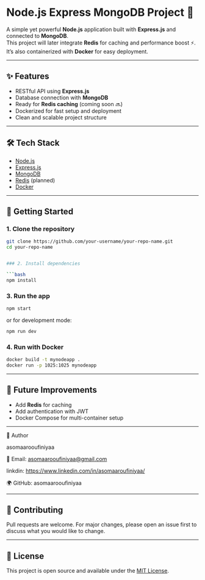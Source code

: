 # Node.js Express MongoDB Project 🚀  

A simple yet powerful **Node.js** application built with **Express.js** and connected to **MongoDB**.  
This project will later integrate **Redis** for caching and performance boost ⚡.  
It’s also containerized with **Docker** for easy deployment.  

---

## ✨ Features  
- RESTful API using **Express.js**  
- Database connection with **MongoDB**  
- Ready for **Redis caching** (coming soon 🔜)  
- Dockerized for fast setup and deployment  
- Clean and scalable project structure  

---

## 🛠️ Tech Stack  
- [Node.js](https://nodejs.org/)  
- [Express.js](https://expressjs.com/)  
- [MongoDB](https://www.mongodb.com/)  
- [Redis](https://redis.io/) (planned)  
- [Docker](https://www.docker.com/)  

---

## 🚀 Getting Started  

### 1. Clone the repository  
```bash
git clone https://github.com/your-username/your-repo-name.git
cd your-repo-name


### 2. Install dependencies

```bash
npm install
```

### 3. Run the app

```bash
npm start
```

or for development mode:

```bash
npm run dev
```

### 4. Run with Docker

```bash
docker build -t mynodeapp .
docker run -p 1025:1025 mynodeapp
```

---

## 📌 Future Improvements

* Add **Redis** for caching
* Add authentication with JWT
* Docker Compose for multi-container setup

---

👤 Author

asomaarooufiniyaa

📧 Email: asomaarooufiniyaa@gmail.com

linkdin: https://www.linkedin.com/in/asomaaroufiniyaa/

🌍 GitHub: asomaarooufiniyaa

---

## 🤝 Contributing

Pull requests are welcome. For major changes, please open an issue first to discuss what you would like to change.

---

## 📜 License

This project is open source and available under the [MIT License](LICENSE).
